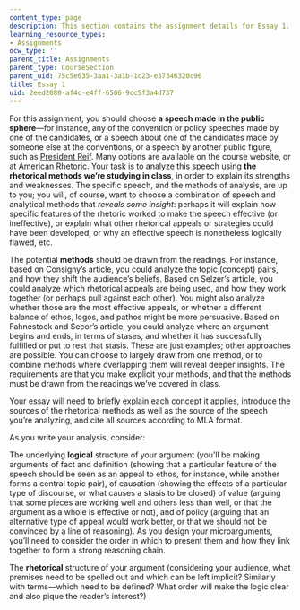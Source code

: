 ```yaml
---
content_type: page
description: This section contains the assignment details for Essay 1.
learning_resource_types:
- Assignments
ocw_type: ''
parent_title: Assignments
parent_type: CourseSection
parent_uid: 75c5e635-3aa1-3a1b-1c23-e37346320c96
title: Essay 1
uid: 2eed2080-af4c-e4ff-6506-9cc5f3a4d737
---
```


For this assignment, you should choose **a speech made in the public sphere**—for instance, any of the convention or policy speeches made by one of the candidates, or a speech about one of the candidates made by someone else at the conventions, or a speech by another public figure, such as [President Reif](http://president.mit.edu/biography). Many options are available on the course website, or at [American Rhetoric](http://www.americanrhetoric.com/). Your task is to analyze this speech using **the rhetorical methods we’re studying in class**, in order to explain its strengths and weaknesses. The specific speech, and the methods of analysis, are up to you; you will, of course, want to choose a combination of speech and analytical methods that _reveals some insight_: perhaps it will explain how specific features of the rhetoric worked to make the speech effective (or ineffective), or explain what other rhetorical appeals or strategies could have been developed, or why an effective speech is nonetheless logically flawed, etc.

The potential **methods** should be drawn from the readings. For instance, based on Consigny’s article, you could analyze the topic (concept) pairs, and how they shift the audience’s beliefs. Based on Selzer’s article, you could analyze which rhetorical appeals are being used, and how they work together (or perhaps pull against each other). You might also analyze whether those are the most effective appeals, or whether a different balance of ethos, logos, and pathos might be more persuasive. Based on Fahnestock and Secor’s article, you could analyze where an argument begins and ends, in terms of stases, and whether it has successfully fulfilled or put to rest that stasis. These are just examples; other approaches are possible. You can choose to largely draw from one method, or to combine methods where overlapping them will reveal deeper insights. The requirements are that you make explicit your methods, and that the methods must be drawn from the readings we’ve covered in class.

Your essay will need to briefly explain each concept it applies, introduce the sources of the rhetorical methods as well as the source of the speech you’re analyzing, and cite all sources according to MLA format.

As you write your analysis, consider:

The underlying **logical** structure of your argument (you’ll be making arguments of fact and definition (showing that a particular feature of the speech should be seen as an appeal to ethos, for instance, while another forms a central topic pair), of causation (showing the effects of a particular type of discourse, or what causes a stasis to be closed) of value (arguing that some pieces are working well and others less than well, or that the argument as a whole is effective or not), and of policy (arguing that an alternative type of appeal would work better, or that we should not be convinced by a line of reasoning). As you design your microarguments, you’ll need to consider the order in which to present them and how they link together to form a strong reasoning chain.

The **rhetorical** structure of your argument (considering your audience, what premises need to be spelled out and which can be left implicit? Similarly with terms—which need to be defined? What order will make the logic clear and also pique the reader’s interest?)